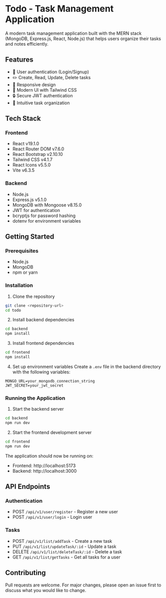 # Todo - Task Management Application

A modern task management application built with the MERN stack (MongoDB, Express.js, React, Node.js) that helps users organize their tasks and notes efficiently.

## Features

- 🔐 User authentication (Login/Signup)
- ✏️ Create, Read, Update, Delete tasks
- 📱 Responsive design
- 🎨 Modern UI with Tailwind CSS
- 🔒 Secure JWT authentication
- 🎯 Intuitive task organization

## Tech Stack

### Frontend
- React v19.1.0
- React Router DOM v7.6.0
- React Bootstrap v2.10.10
- Tailwind CSS v4.1.7
- React Icons v5.5.0
- Vite v6.3.5

### Backend
- Node.js
- Express.js v5.1.0
- MongoDB with Mongoose v8.15.0
- JWT for authentication
- bcryptjs for password hashing
- dotenv for environment variables

## Getting Started

### Prerequisites
- Node.js
- MongoDB
- npm or yarn

### Installation

1. Clone the repository
```bash
git clone <repository-url>
cd todo
```

2. Install backend dependencies
```bash
cd backend
npm install
```

3. Install frontend dependencies
```bash
cd frontend
npm install
```

4. Set up environment variables
Create a `.env` file in the backend directory with the following variables:
```
MONGO_URL=your_mongodb_connection_string
JWT_SECRET=your_jwt_secret
```

### Running the Application

1. Start the backend server
```bash
cd backend
npm run dev
```

2. Start the frontend development server
```bash
cd frontend
npm run dev
```

The application should now be running on:
- Frontend: http://localhost:5173
- Backend: http://localhost:3000

## API Endpoints

### Authentication
- POST `/api/v1/user/register` - Register a new user
- POST `/api/v1/user/login` - Login user

### Tasks
- POST `/api/v1/list/addTask` - Create a new task
- PUT `/api/v1/list/updateTask/:id` - Update a task
- DELETE `/api/v1/list/deleteTask/:id` - Delete a task
- GET `/api/v1/list/getTasks` - Get all tasks for a user

## Contributing

Pull requests are welcome. For major changes, please open an issue first to discuss what you would like to change.
